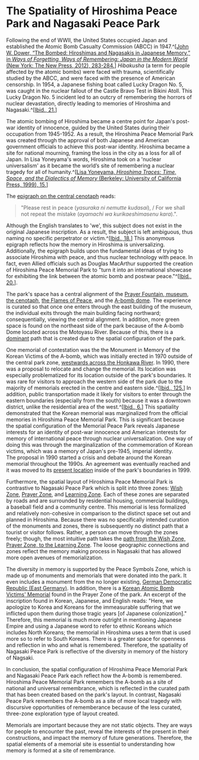 #  The Spatiality of Hiroshima Peace Park and Nagasaki Peace Park

Following the end of WWII, the United States occupied Japan and established the Atomic Bomb Casualty  Commission (ABCC) in 1947.^[[John W. Dower, “The Bombed: Hiroshimas and Nagasakis in Japanese Memory,” in *Ways of Forgetting, Ways of Remembering: Japan in the Modern World* (New York: The New Press, 2012), 283-284.](https://search.library.utoronto.ca/details?8453528&uuid=fe744da9-33d0-4f82-b825-655ddd1e0c8e)] *Hibakusha* (a term for people affected by the atomic bombs) were faced with trauma, scientifically studied by the ABCC, and were faced with the presence of American censorship. In 1954, a Japanese fishing boat called Lucky Dragon No. 5, was caught in the nuclear fallout of the Castle Bravo Test in Bikini Atoll. This Lucky Dragon No. 5 incident led to an outcry of remembering the horrors of nuclear devastation, directly leading to memories of Hiroshima and Nagasaki.^[[Ibid., 21.](https://search.library.utoronto.ca/details?8453528&uuid=fe744da9-33d0-4f82-b825-655ddd1e0c8e)]

The atomic bombing of Hiroshima became a centre point for Japan's post-war identity of innocence, guided by the United States during their occupation from 1945-1952. As a result, the Hiroshima Peace Memorial Park was created through the approval of both Japanese and American government officials to achieve this post-war identity. Hiroshima became a site for national mourning, framing the loss in the city as a loss for all of Japan. In Lisa Yoneyama's words, Hiroshima took on a 'nuclear universalism' as it became the world’s site of remembering a nuclear tragedy for all of humanity.^[[Lisa Yoneyama, *Hiroshima Traces: Time, Space, and the Dialectics of Memory* (Berkeley: University of California Press, 1999), 15.](www.search.library.utoronto.ca/details?8841555&uuid=25b7d20d-5892-4a4b-b234-2297f7dc31d5)]

The <a href="javascript:locateMapFeature(projectMap._layers[67]._layers[1])">epigraph on the central cenotaph</a> reads: 
>"Please rest in peace (*yasuraka ni nemutte kudasai*), / For we shall not repeat the mistake (*ayamachi wa kurikaeshimasenu kara*).". 

Although the English translates to 'we', this subject does not exist in the original Japanese inscription. As a result, the subject is left ambiguous, thus naming no specific perpetrator or victim.^[[Ibid., 18.](www.search.library.utoronto.ca/details?8841555&uuid=25b7d20d-5892-4a4b-b234-2297f7dc31d5)] This anonymous epigraph reflects how the memory in Hiroshima is universalizing. Additionally, the epigraph builds upon the fundamental ideas of trying to associate Hiroshima with peace, and thus nuclear technology with peace. In fact, even Allied officials such as Douglas MacArthur supported the creation of Hiroshima Peace Memorial Park to "turn it into an international showcase for exhibiting the link between the atomic bomb and postwar peace."^[[Ibid., 20.](www.search.library.utoronto.ca/details?8841555&uuid=25b7d20d-5892-4a4b-b234-2297f7dc31d5)]. 

The park's space has a central alignment of the <a href="javascript:locateMapFeature(projectMap._layers[67]._layers[8])">Prayer Fountain</a>,<a href="javascript:locateMapFeature(projectMap._layers[67]._layers[2])"> museum</a>, <a href="javascript:locateMapFeature(projectMap._layers[67]._layers[1])">the cenotaph</a>, <a href="javascript:locateMapFeature(projectMap._layers[67]._layers[9])">the Flames of Peace</a>, and the <a href="javascript:locateMapFeature(projectMap._layers[67]._layers[7])">A-bomb dome</a>. The experience is curated so that once one enters through the east building of the museum, the individual exits through the main building facing northward; consequentially, viewing the central alignment. In addition, more green space is found on the northeast side of the park because of the A-bomb Dome located across the Motoyasu River. Because of this, there is a  <a href="javascript:locateMapFeature(projectMap._layers[81]._layers[23])">dominant</a> path that is created due to the spatial configuration of the park.

One memorial of contestation was the the Monument in Memory of the Korean Victims of the A-bomb, which was initially erected in 1970 outside of the central park zone, <a href="javascript:locateMapFeature(projectMap._layers[67]._layers[6])">westwards across the Honkawa River</a>. In 1990, there was a proposal to relocate and change the memorial. Its location was especially problematized for its location outside of the park's boundaries. It was rare for visitors to approach the western side of the park due to the majority of memorials erected in the centre and eastern side.^[[Ibid., 125.](www.search.library.utoronto.ca/details?8841555&uuid=25b7d20d-5892-4a4b-b234-2297f7dc31d5)] In addition, public transportation made it likely for visitors to enter through the eastern boundaries (especially from the south) because it was a downtown district, unlike the residential area of the west.^[[Ibid., 6.](www.search.library.utoronto.ca/details?8841555&uuid=25b7d20d-5892-4a4b-b234-2297f7dc31d5)] This spatiality demonstrated that the Korean memorial was marginalized from the official memories in Hiroshima Peace Memorial Park. This is significant because the spatial configuration of the Memorial Peace Park reveals Japanese interests for an identity of post-war innocence and American interests for memory of international peace through nuclear universalization. One way of doing this was through the marginalization of the commemoration of Korean victims, which was a memory of Japan's pre-1945, imperial identity.  
The proposal in 1990 started a crisis and debate around the Korean memorial throughout the 1990s. An agreement was eventually reached and it was moved to its <a href="javascript:locateMapFeature(projectMap._layers[67]._layers[5])">present location</a> inside of the park's boundaries in 1999.

Furthermore, the spatial layout of Hiroshima Peace Memorial Park is contrastive to Nagasaki Peace Park which is split into three zones: <a href="javascript:locateMapFeature(projectMap._layers[17]._layers[18])"> Wish Zone</a>, <a href="javascript:locateMapFeature(projectMap._layers[17]._layers[19])">Prayer Zone</a>, and <a href="javascript:locateMapFeature(projectMap._layers[17]._layers[20])">Learning Zone</a>. Each of these zones are separated by roads and are surrounded by residential housing, commercial buildings, a baseball field and a community centre. This memorial is less formalized and relatively non-cohesive in comparison to the distinct space set out and planned in Hiroshima. Because there was no specifically intended curation of the monuments and zones, there is subsequently no distinct path that a tourist or visitor follows. Rather, a person can move through the zones freely; though, the most intuitive path takes the <a href="javascript:locateMapFeature(projectMap._layers[81]._layers[24])">path from the Wish Zone, Prayer Zone, to the Learning Zone</a>. The loose geographic connections and zones reflect the memory making process in Nagasaki that has allowed more open avenues of memorialization. 

The diversity in memory is supported by the Peace Symbols Zone, which is made up of monuments and memorials that were donated into the park. It even includes a monument from the no longer existing, <a href="javascript:locateMapFeature(projectMap._layers[60]._layers[15])">German Democratic Republic (East Germany)</a>. 
In addition, there is a <a href="javascript:locateMapFeature(projectMap._layers[60]._layers[14])">Korean Atomic Bomb Victims' Memorial</a> found in the Prayer Zone of the park. An excerpt of the inscription found in Korean, Japanese, and English reads: "Here, we apologize to Korea and Koreans for the immeasurable suffering that we inflicted upon them during those tragic years [of Japanese colonization]." Therefore, this memorial is much more outright in mentioning Japanese Empire and using a Japanese word to refer to ethnic Koreans which includes North Koreans; the memorial in Hiroshima uses a term that is used more so to refer to South Koreans. There is a greater space for openness and reflection in who and what is remembered. Therefore, the spatiality of Nagasaki Peace Park is reflective of the diversity in memory of the history of Nagsaki.

In conclusion, the spatial configuration of Hiroshima Peace Memorial Park and Nagasaki Peace Park each reflect how the A-bomb is remembered. Hiroshima Peace Memorial Park remembers the A-bomb as a site of national and universal remembrance, which is reflected in the curated path that has been created based on the park's layout. In contrast, Nagasaki Peace Park remembers the A-bomb as a site of more local tragedy with discursive opportunities of rememberance because of the less curated, three-zone exploration type of layout created.

Memorials are important because they are not static objects. They are ways for people to encounter the past, reveal the interests of the present in their constructions, and impact the memory of future generations. Therefore, the spatial elements of a memorial site is essential to understanding how memory is formed at a site of remembrance. 


